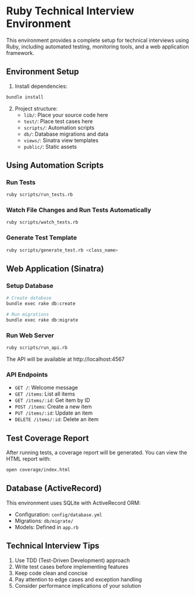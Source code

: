 # Ruby Technical Interview Environment

This environment provides a complete setup for technical interviews using Ruby, including automated testing, monitoring tools, and a web application framework.

## Environment Setup

1. Install dependencies:
```bash
bundle install
```

2. Project structure:
   - `lib/`: Place your source code here
   - `test/`: Place test cases here
   - `scripts/`: Automation scripts
   - `db/`: Database migrations and data
   - `views/`: Sinatra view templates
   - `public/`: Static assets

## Using Automation Scripts

### Run Tests
```bash
ruby scripts/run_tests.rb
```

### Watch File Changes and Run Tests Automatically
```bash
ruby scripts/watch_tests.rb
```

### Generate Test Template
```bash
ruby scripts/generate_test.rb <class_name>
```

## Web Application (Sinatra)

### Setup Database
```bash
# Create database
bundle exec rake db:create

# Run migrations
bundle exec rake db:migrate
```

### Run Web Server
```bash
ruby scripts/run_api.rb
```

The API will be available at http://localhost:4567

### API Endpoints
- `GET /`: Welcome message
- `GET /items`: List all items
- `GET /items/:id`: Get item by ID
- `POST /items`: Create a new item
- `PUT /items/:id`: Update an item
- `DELETE /items/:id`: Delete an item

## Test Coverage Report

After running tests, a coverage report will be generated. You can view the HTML report with:
```bash
open coverage/index.html
```

## Database (ActiveRecord)

This environment uses SQLite with ActiveRecord ORM:

- Configuration: `config/database.yml`
- Migrations: `db/migrate/`
- Models: Defined in `app.rb`

## Technical Interview Tips

1. Use TDD (Test-Driven Development) approach
2. Write test cases before implementing features
3. Keep code clean and concise
4. Pay attention to edge cases and exception handling
5. Consider performance implications of your solution
